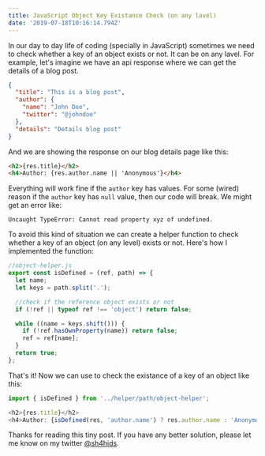 ```yaml
---
title: JavaScript Object Key Existance Check (on any lavel)
date: '2019-07-18T10:16:14.794Z'
---
```


In our day to day life of coding (specially in JavaScript) sometimes we need to check whether a key of an object exists or not. It can be on any lavel. For example, let's imagine we have an api response where we can get the details of a blog post.

```json
{
  "title": "This is a blog post",
  "author": {
    "name": "John Doe",
    "twitter": "@johndoe"
  },
  "details": "Details blog post"
}
```

And we are showing the response on our blog details page like this:

```html
<h2>{res.title}</h2>
<h4>Author: {res.author.name || 'Anonymous'}</h4>
```

Everything will work fine if the `author` key has values. For some (wired) reason if the `author` key has `null` value, then our code will break. We might get an error like:

```
Uncaught TypeError: Cannot read property xyz of undefined.
```

To avoid this kind of situation we can create a helper function to check whether a key of an object (on any level) exists or not. Here's how I implemented the function:

```javascript
//object-helper.js
export const isDefined = (ref, path) => {
  let name;
  let keys = path.split('.');

  //check if the reference object exists or not
  if (!ref || typeof ref !== 'object') return false;

  while ((name = keys.shift())) {
    if (!ref.hasOwnProperty(name)) return false;
    ref = ref[name];
  }
  return true;
};
```

That's it! Now we can use to check the existance of a key of an object like this:

```javascript
import { isDefined } from '../helper/path/object-helper';

<h2>{res.title}</h2>
<h4>Author: {isDefined(res, 'author.name') ? res.author.name : 'Anonymous'}</h4>
```

Thanks for reading this tiny post. If you have any better solution, please let me know on my twitter [@sh4hids](https://twitter.com/sh4hids).
